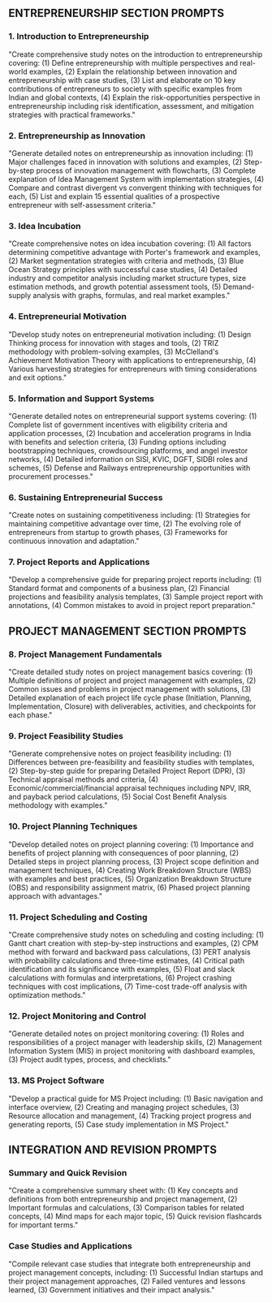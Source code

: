 
## ENTREPRENEURSHIP SECTION PROMPTS

### 1. Introduction to Entrepreneurship
"Create comprehensive study notes on the introduction to entrepreneurship covering: (1) Define entrepreneurship with multiple perspectives and real-world examples, (2) Explain the relationship between innovation and entrepreneurship with case studies, (3) List and elaborate on 10 key contributions of entrepreneurs to society with specific examples from Indian and global contexts, (4) Explain the risk-opportunities perspective in entrepreneurship including risk identification, assessment, and mitigation strategies with practical frameworks."

### 2. Entrepreneurship as Innovation
"Generate detailed notes on entrepreneurship as innovation including: (1) Major challenges faced in innovation with solutions and examples, (2) Step-by-step process of innovation management with flowcharts, (3) Complete explanation of Idea Management System with implementation strategies, (4) Compare and contrast divergent vs convergent thinking with techniques for each, (5) List and explain 15 essential qualities of a prospective entrepreneur with self-assessment criteria."

### 3. Idea Incubation
"Create comprehensive notes on idea incubation covering: (1) All factors determining competitive advantage with Porter's framework and examples, (2) Market segmentation strategies with criteria and methods, (3) Blue Ocean Strategy principles with successful case studies, (4) Detailed industry and competitor analysis including market structure types, size estimation methods, and growth potential assessment tools, (5) Demand-supply analysis with graphs, formulas, and real market examples."

### 4. Entrepreneurial Motivation
"Develop study notes on entrepreneurial motivation including: (1) Design Thinking process for innovation with stages and tools, (2) TRIZ methodology with problem-solving examples, (3) McClelland's Achievement Motivation Theory with applications to entrepreneurship, (4) Various harvesting strategies for entrepreneurs with timing considerations and exit options."

### 5. Information and Support Systems
"Generate detailed notes on entrepreneurial support systems covering: (1) Complete list of government incentives with eligibility criteria and application processes, (2) Incubation and acceleration programs in India with benefits and selection criteria, (3) Funding options including bootstrapping techniques, crowdsourcing platforms, and angel investor networks, (4) Detailed information on SISI, KVIC, DGFT, SIDBI roles and schemes, (5) Defense and Railways entrepreneurship opportunities with procurement processes."

### 6. Sustaining Entrepreneurial Success
"Create notes on sustaining competitiveness including: (1) Strategies for maintaining competitive advantage over time, (2) The evolving role of entrepreneurs from startup to growth phases, (3) Frameworks for continuous innovation and adaptation."

### 7. Project Reports and Applications
"Develop a comprehensive guide for preparing project reports including: (1) Standard format and components of a business plan, (2) Financial projections and feasibility analysis templates, (3) Sample project report with annotations, (4) Common mistakes to avoid in project report preparation."

## PROJECT MANAGEMENT SECTION PROMPTS

### 8. Project Management Fundamentals
"Create detailed study notes on project management basics covering: (1) Multiple definitions of project and project management with examples, (2) Common issues and problems in project management with solutions, (3) Detailed explanation of each project life cycle phase (Initiation, Planning, Implementation, Closure) with deliverables, activities, and checkpoints for each phase."

### 9. Project Feasibility Studies
"Generate comprehensive notes on project feasibility including: (1) Differences between pre-feasibility and feasibility studies with templates, (2) Step-by-step guide for preparing Detailed Project Report (DPR), (3) Technical appraisal methods and criteria, (4) Economic/commercial/financial appraisal techniques including NPV, IRR, and payback period calculations, (5) Social Cost Benefit Analysis methodology with examples."

### 10. Project Planning Techniques
"Develop detailed notes on project planning covering: (1) Importance and benefits of project planning with consequences of poor planning, (2) Detailed steps in project planning process, (3) Project scope definition and management techniques, (4) Creating Work Breakdown Structure (WBS) with examples and best practices, (5) Organization Breakdown Structure (OBS) and responsibility assignment matrix, (6) Phased project planning approach with advantages."

### 11. Project Scheduling and Costing
"Create comprehensive study notes on scheduling and costing including: (1) Gantt chart creation with step-by-step instructions and examples, (2) CPM method with forward and backward pass calculations, (3) PERT analysis with probability calculations and three-time estimates, (4) Critical path identification and its significance with examples, (5) Float and slack calculations with formulas and interpretations, (6) Project crashing techniques with cost implications, (7) Time-cost trade-off analysis with optimization methods."

### 12. Project Monitoring and Control
"Generate detailed notes on project monitoring covering: (1) Roles and responsibilities of a project manager with leadership skills, (2) Management Information System (MIS) in project monitoring with dashboard examples, (3) Project audit types, process, and checklists."

### 13. MS Project Software
"Develop a practical guide for MS Project including: (1) Basic navigation and interface overview, (2) Creating and managing project schedules, (3) Resource allocation and management, (4) Tracking project progress and generating reports, (5) Case study implementation in MS Project."

## INTEGRATION AND REVISION PROMPTS

### Summary and Quick Revision
"Create a comprehensive summary sheet with: (1) Key concepts and definitions from both entrepreneurship and project management, (2) Important formulas and calculations, (3) Comparison tables for related concepts, (4) Mind maps for each major topic, (5) Quick revision flashcards for important terms."

### Case Studies and Applications
"Compile relevant case studies that integrate both entrepreneurship and project management concepts, including: (1) Successful Indian startups and their project management approaches, (2) Failed ventures and lessons learned, (3) Government initiatives and their impact analysis."
